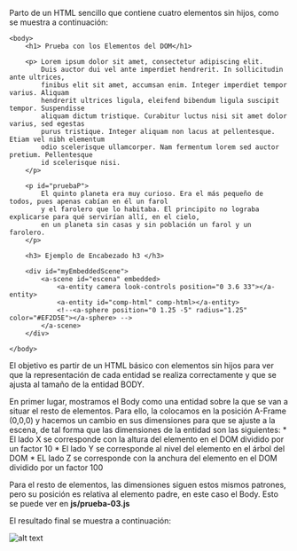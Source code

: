 Parto de un HTML sencillo que contiene cuatro elementos sin hijos, como se muestra a continuación:


```
<body>
    <h1> Prueba con los Elementos del DOM</h1>

    <p> Lorem ipsum dolor sit amet, consectetur adipiscing elit.
        Duis auctor dui vel ante imperdiet hendrerit. In sollicitudin ante ultrices,
        finibus elit sit amet, accumsan enim. Integer imperdiet tempor varius. Aliquam
        hendrerit ultrices ligula, eleifend bibendum ligula suscipit tempor. Suspendisse
        aliquam dictum tristique. Curabitur luctus nisi sit amet dolor varius, sed egestas
        purus tristique. Integer aliquam non lacus at pellentesque. Etiam vel nibh elementum
        odio scelerisque ullamcorper. Nam fermentum lorem sed auctor pretium. Pellentesque
        id scelerisque nisi.
    </p>

    <p id="pruebaP">
        El quinto planeta era muy curioso. Era el más pequeño de todos, pues apenas cabían en él un farol
        y el farolero que lo habitaba. El principito no lograba explicarse para qué servirían allí, en el cielo,
        en un planeta sin casas y sin población un farol y un farolero.
    </p>

    <h3> Ejemplo de Encabezado h3 </h3>

    <div id="myEmbeddedScene">
        <a-scene id="escena" embedded>
            <a-entity camera look-controls position="0 3.6 33"></a-entity>
            <a-entity id="comp-html" comp-html></a-entity>
            <!--<a-sphere position="0 1.25 -5" radius="1.25" color="#EF2D5E"></a-sphere> -->
        </a-scene>
    </div>

</body>

```

El objetivo es partir de un HTML básico con elementos sin hijos para ver que la representación de cada entidad se realiza correctamente
y que se ajusta al tamaño de la entidad BODY. 

En primer lugar, mostramos el Body como una entidad sobre la que se van a situar el resto de elementos. Para ello, la colocamos en la
posición A-Frame (0,0,0) y hacemos un cambio en sus dimensiones para que se ajuste a la escena, de tal forma que las dimensiones de
la entidad son las siguientes:
        * El lado X se corresponde con la altura del elemento en el DOM dividido por un factor 10
        * El lado Y se corresponde al nivel del elemento en el árbol del DOM
        * EL lado Z se corresponde con la anchura del elemento en el DOM dividido por un factor 100
        
Para el resto de elementos, las dimensiones siguen estos mismos patrones, pero su posición es relativa al elemento padre, en este caso
el Body.
Esto se puede ver en **js/prueba-03.js**

El resultado final se muestra a continuación:


![alt text](C:/Users/assub/Desktop/Proyect/imagenes/sprint3-01.png?raw=true "Imagen 1")


    
